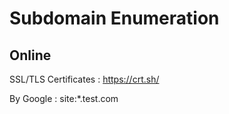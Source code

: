 # Subdomain Enumeration

## Online

SSL/TLS Certificates : https://crt.sh/

By Google : site:*.test.com
